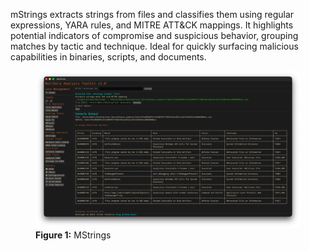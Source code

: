 mStrings extracts strings from files and classifies them using regular expressions, YARA rules, and MITRE ATT&CK mappings. It highlights potential indicators of compromise and suspicious behavior, grouping matches by tactic and technique. Ideal for quickly surfacing malicious capabilities in binaries, scripts, and documents.

<figure>
  <img src="/images/mstrings.png" alt="MStrings">
  <figcaption><strong>Figure 1:</strong> MStrings</figcaption>
</figure>